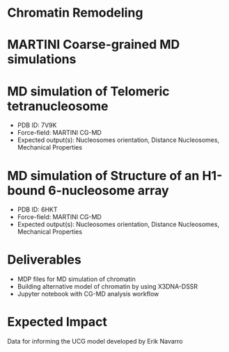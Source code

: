 # Chromatin Remodeling

# MARTINI Coarse-grained MD simulations
# MD simulation of Telomeric tetranucleosome

- PDB ID: 7V9K
- Force-field: MARTINI CG-MD
- Expected output(s): Nucleosomes orientation, Distance Nucleosomes, Mechanical Properties

# MD simulation of Structure of an H1-bound 6-nucleosome array

- PDB ID: 6HKT
- Force-field: MARTINI CG-MD
- Expected output(s): Nucleosomes orientation, Distance Nucleosomes, Mechanical Properties

# Deliverables

- MDP files for MD simulation of chromatin
- Building alternative model of chromatin by using X3DNA-DSSR
- Jupyter notebook with CG-MD analysis workflow


# Expected Impact
Data for informing the UCG model developed by Erik Navarro

